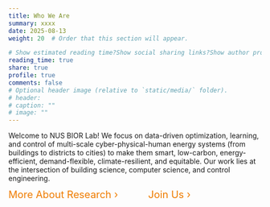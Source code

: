 ```yaml
---
title: Who We Are
summary: xxxx
date: 2025-08-13
weight: 20  # Order that this section will appear.

# Show estimated reading time?Show social sharing links?Show author profile?Show comments?
reading_time: true
share: true  
profile: true
comments: false
# Optional header image (relative to `static/media/` folder).
# header:  
# caption: ""  
# image: "" 
---
```


Welcome to NUS BIOR Lab! We focus on data-driven optimization, learning, and control of multi-scale cyber-physical-human energy systems (from buildings to districts to cities) to make them smart, low-carbon, energy-efficient, demand-flexible, climate-resilient, and equitable. Our work lies at the intersection of building science, computer science, and control engineering.

<div class="link-row">
  <a class="link-pill" href="https://maomaohu.net/research/">More About Research &#8250;</a>
  <a class="link-pill" href="https://maomaohu.net/opening/">Join Us &#8250;</a>
</div>

<style>
.link-row{
  display:flex;
  column-gap:60px;            /* spacing between the two links */
  align-items:baseline;        /* keeps text on the same baseline */
}

/* one place to control the look */
.link-row .link-pill{
  display:inline-block;
  margin:0; padding:0;
  font-weight:400;
  font-size:20px;              /* same size for both */
  line-height:1;               /* consistent height */
  color:#EF7C00;
  text-decoration:none;
  white-space:nowrap;          /* prevent wrapping */
}

.link-row .link-pill:hover{ text-decoration:underline; }

.typed-cursor { display: none !important; }
</style>


